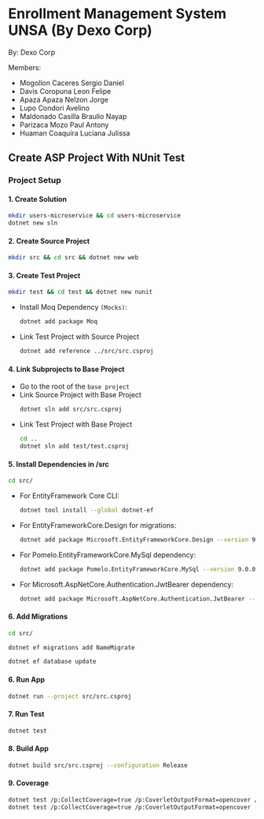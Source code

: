 # Enrollment Management System UNSA (By Dexo Corp)

By: Dexo Corp

Members:

- Mogollon Caceres Sergio Daniel
- Davis Coropuna Leon Felipe
- Apaza Apaza Nelzon Jorge
- Lupo Condori Avelino
- Maldonado Casilla Braulio Nayap
- Parizaca Mozo Paul Antony
- Huaman Coaquira Luciana Julissa

## Create ASP Project With NUnit Test

### Project Setup

#### **1. Create Solution**

```bash
mkdir users-microservice && cd users-microservice
dotnet new sln
```

#### **2. Create Source Project**

```bash
mkdir src && cd src && dotnet new web
```

#### **3. Create Test Project**

```bash
mkdir test && cd test && dotnet new nunit
```

- Install Moq Dependency `(Mocks)`:
  ```bash
  dotnet add package Moq
  ```
- Link Test Project with Source Project
  ```bash
  dotnet add reference ../src/src.csproj
  ```

#### **4. Link Subprojects to Base Project**

- Go to the root of the `base project`
- Link Source Project with Base Project
  ```bash
  dotnet sln add src/src.csproj
  ```
- Link Test Project with Base Project
  ```bash
  cd ..
  dotnet sln add test/test.csproj
  ```

#### **5. Install Dependencies in /src**

```bash
cd src/
```

- For EntityFramework Core CLI:

  ```bash
  dotnet tool install --global dotnet-ef
  ```

- For EntityFrameworkCore.Design for migrations:

  ```bash
  dotnet add package Microsoft.EntityFrameworkCore.Design --version 9.0.0-preview.1.24081.2
  ```

- For Pomelo.EntityFrameworkCore.MySql dependency:
  ```bash
  dotnet add package Pomelo.EntityFrameworkCore.MySql --version 9.0.0-preview.1
  ```
- For Microsoft.AspNetCore.Authentication.JwtBearer dependency:
  ```bash
  dotnet add package Microsoft.AspNetCore.Authentication.JwtBearer --version 8.0.5
  ```

#### **6. Add Migrations**

```bash
cd src/
```

```bash
dotnet ef migrations add NameMigrate
```

```bash
dotnet ef database update
```

#### **6. Run App**

```bash
dotnet run --project src/src.csproj
```

#### **7. Run Test**

```bash
dotnet test
```

#### **8. Build App**

```bash
dotnet build src/src.csproj --configuration Release
```

#### **9. Coverage**

```bash
dotnet test /p:CollectCoverage=true /p:CoverletOutputFormat=opencover /p:CoverletOutput=../../coverage # no func
dotnet test /p:CollectCoverage=true /p:CoverletOutputFormat=opencover --output coverage # si func pero warning
```
